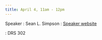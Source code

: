 ```yaml
---
title: April 4, 11am - 12pm
---
```


Speaker
: Sean L. Simpson
  : [Speaker website](https://school.wakehealth.edu/faculty/s/sean-l-simpson)
  
: DRS 302
